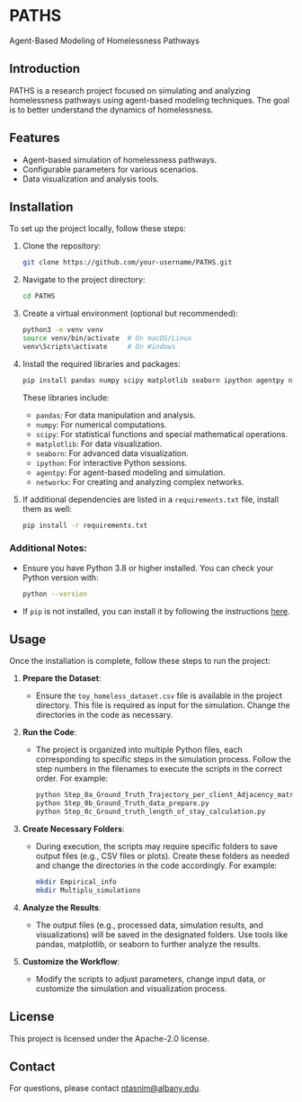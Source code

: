 # PATHS
Agent-Based Modeling of Homelessness Pathways

## Introduction
PATHS is a research project focused on simulating and analyzing homelessness pathways using agent-based modeling techniques. The goal is to better understand the dynamics of homelessness.

## Features
- Agent-based simulation of homelessness pathways.
- Configurable parameters for various scenarios.
- Data visualization and analysis tools.

## Installation
To set up the project locally, follow these steps:

1. Clone the repository:
   ```bash
   git clone https://github.com/your-username/PATHS.git
   ```
2. Navigate to the project directory:
   ```bash
   cd PATHS
   ```
3. Create a virtual environment (optional but recommended):
   ```bash
   python3 -m venv venv
   source venv/bin/activate  # On macOS/Linux
   venv\Scripts\activate     # On Windows
   ```
4. Install the required libraries and packages:
   ```bash
   pip install pandas numpy scipy matplotlib seaborn ipython agentpy networkx
   ```
   These libraries include:
   - `pandas`: For data manipulation and analysis.
   - `numpy`: For numerical computations.
   - `scipy`: For statistical functions and special mathematical operations.
   - `matplotlib`: For data visualization.
   - `seaborn`: For advanced data visualization.
   - `ipython`: For interactive Python sessions.
   - `agentpy`: For agent-based modeling and simulation.
   - `networkx`: For creating and analyzing complex networks.

5. If additional dependencies are listed in a `requirements.txt` file, install them as well:
   ```bash
   pip install -r requirements.txt
   ```

### Additional Notes:
- Ensure you have Python 3.8 or higher installed. You can check your Python version with:
   ```bash
   python --version
   ```
- If `pip` is not installed, you can install it by following the instructions [here](https://pip.pypa.io/en/stable/installation/).

## Usage
Once the installation is complete, follow these steps to run the project:

1. **Prepare the Dataset**:
   - Ensure the `toy_homeless_dataset.csv` file is available in the project directory. This file is required as input for the simulation. Change the directories in the code as necessary.

2. **Run the Code**:
   - The project is organized into multiple Python files, each corresponding to specific steps in the simulation process. Follow the step numbers in the filenames to execute the scripts in the correct order. For example:
     ```bash
     python Step_0a_Ground_Truth_Trajectory_per_client_Adjacency_matrix.py
     python Step_0b_Ground_Truth_data_prepare.py
     python Step_0c_Ground_truth_length_of_stay_calculation.py
     ```

3. **Create Necessary Folders**:
   - During execution, the scripts may require specific folders to save output files (e.g., CSV files or plots). Create these folders as needed and change the directories in the code accordingly. For example:
     ```bash
     mkdir Empirical_info
     mkdir Multiplu_simulations
     ```

4. **Analyze the Results**:
   - The output files (e.g., processed data, simulation results, and visualizations) will be saved in the designated folders. Use tools like pandas, matplotlib, or seaborn to further analyze the results.

5. **Customize the Workflow**:
   - Modify the scripts to adjust parameters, change input data, or customize the simulation and visualization process.

## License
This project is licensed under the Apache-2.0 license.

## Contact
For questions, please contact ntasnim@albany.edu.
